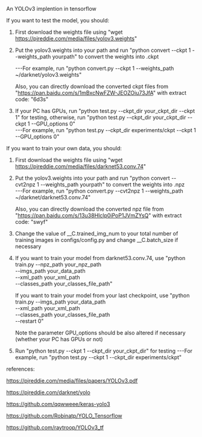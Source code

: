 An YOLOv3 implention in tensorflow

If you want to test the model, you should:

1. First download the weights file using "wget https://pjreddie.com/media/files/yolov3.weights"

2. Put the yolov3.weights into your path and run "python convert --ckpt 1 --weights_path yourpath" to convert the weights into .ckpt  

	 ---For example, run "python convert.py --ckpt 1 --weights_path ~/darknet/yolov3.weights"
	 
   Also, you can directly download the converted ckpt files from "https://pan.baidu.com/s/1mBxcNwFZW-JEOZOiu73JfA" with extract code: "6d3s"

3. If your PC has GPUs, run "python test.py --ckpt_dir your_ckpt_dir --ckpt 1" for testing, otherwise, run "python test.py --ckpt_dir your_ckpt_dir --ckpt 1 --GPU_options 0"    
	 ---For example, run "python test.py --ckpt_dir experiments/ckpt --ckpt 1 --GPU_options 0"


If you want to train your own data, you should:

1. First download the weights file using "wget https://pjreddie.com/media/files/darknet53.conv.74"

2. Put the yolov3.weights into your path and run "python convert --cvt2npz 1 --weights_path yourpath" to convert the weights into .npz      
	   ---For example, run "python convert.py --cvt2npz 1 --weights_path ~/darknet/darknet53.conv.74"
   
   Also, you can directly download the converted npz file from "https://pan.baidu.com/s/13u38HIclp0iPoP1JVmZYsQ" with extract code: "swyf"

3. Change the value of __C.trained_img_num to your total number of training images in configs/config.py and change __C.batch_size if necessary

4. If you want to train your model from darknet53.conv.74, use "python train.py --npz_path your_npz_path\
                                                                                --imgs_path your_data_path\
                                                                                --xml_path your_xml_path\
                                                                                --classes_path your_classes_file_path"
										
   If you want to train your model from your last checkpoint, use "python train.py --imgs_path your_data_path\
                                                                                   --xml_path your_xml_path\
                                                                                   --classes_path your_classes_file_path\
                                                                                   --restart 0"
										   
   Note the parameter GPU_options should be also altered if necessary (whether your PC has GPUs or not)

5. Run "python test.py --ckpt 1 --ckpt_dir your_ckpt_dir" for testing
         ---For example, run "python test.py --ckpt 1 --ckpt_dir experiments/ckpt"


references:

https://pjreddie.com/media/files/papers/YOLOv3.pdf

https://pjreddie.com/darknet/yolo

https://github.com/qqwweee/keras-yolo3

https://github.com/Robinatp/YOLO_Tensorflow

https://github.com/raytroop/YOLOv3_tf
